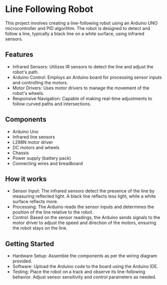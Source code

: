 # Line Following Robot
This project involves creating a line-following robot using an Arduino UNO microcontroller and PID algorithm. The robot is designed to detect and follow a line, typically a black line on a white surface, using infrared sensors.
## Features

- Infrared Sensors: Utilizes IR sensors to detect the line and adjust the robot's path.
- Arduino Control: Employs an Arduino board for processing sensor inputs and controlling the motors.
- Motor Drivers: Uses motor drivers to manage the movement of the robot's wheels.
- Responsive Navigation: Capable of making real-time adjustments to follow curved paths and intersections.
## Components
- Arduino Uno
- Infrared line sensors
- L298N motor driver
- DC motors and wheels
- Chassis
- Power supply (battery pack)
- Connecting wires and breadboard
## How it works
- Sensor Input: The infrared sensors detect the presence of the line by measuring reflected light. A black line reflects less light, while a white surface reflects more.
- Processing: The Arduino reads the sensor inputs and determines the position of the line relative to the robot.
- Control: Based on the sensor readings, the Arduino sends signals to the motor driver to adjust the speed and direction of the motors, ensuring the robot stays on the line.
## Getting Started
- Hardware Setup: Assemble the components as per the wiring diagram provided.
- Software: Upload the Arduino code to the board using the Arduino IDE.
- Testing: Place the robot on a track and observe its line-following behavior. Adjust sensor sensitivity and control parameters as needed.